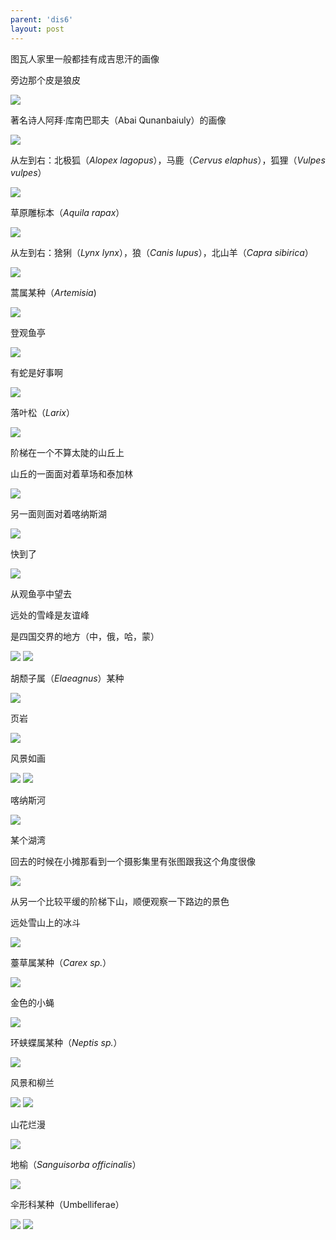```yaml
---
parent: 'dis6'
layout: post
---
```


图瓦人家里一般都挂有成吉思汗的画像


旁边那个皮是狼皮



<img class='disc' src='https://i.postimg.cc/QdPGdZrw/DSC-5122.jpg'>

著名诗人阿拜·库南巴耶夫（Abai Qunanbaiuly）的画像

<img class='disc' src='https://i.postimg.cc/nLD8sSFz/DSC-5123.jpg'>

从左到右：北极狐（<i>Alopex lagopus</i>），马鹿（<i>Cervus elaphus</i>），狐狸（<i>Vulpes vulpes</i>）

<img class='disc' src='https://i.postimg.cc/ZR81H9yz/DSC-5124.jpg'>

草原雕标本（<i>Aquila rapax</i>）

<img class='disc' src='https://i.postimg.cc/T1TB4RrL/DSC-5126.jpg'>

从左到右：猞猁（<i>Lynx lynx</i>），狼（<i>Canis lupus</i>），北山羊（<i>Capra sibirica</i>）

<img class='disc' src='https://i.postimg.cc/PJK0GB46/DSC-5127.jpg'>

蒿属某种（<i>Artemisia</i>)

<img class='disc' src='https://i.postimg.cc/MKKh0p6g/DSC-5131.jpg'>

登观鱼亭

<img class='disc' src='https://i.postimg.cc/tRzKVxjh/DSC-5132.jpg'>

有蛇是好事啊

<img class='disc' src='https://i.postimg.cc/ncRN3fMr/DSC-5139.jpg'>

落叶松（<i>Larix</i>）

<img class='disc' src='https://i.postimg.cc/FHY8qCJZ/DSC-5140.jpg'>

阶梯在一个不算太陡的山丘上


山丘的一面面对着草场和泰加林

<img class='disc' src='https://i.postimg.cc/8zx9VdRV/DSC-5142.jpg'>

另一面则面对着喀纳斯湖

<img class='disc' src='https://i.postimg.cc/GpYN3BKT/DSC-5143.jpg'>

快到了

<img class='disc' src='https://i.postimg.cc/fLNPVwq2/DSC-5144.jpg'>

从观鱼亭中望去


远处的雪峰是友谊峰


是四国交界的地方（中，俄，哈，蒙）

<img class='disc' src='https://i.postimg.cc/rmNPWvv8/DSC-5145.jpg'>

<img class='disc' src='https://i.postimg.cc/RhCbTgBw/DSC-5149.jpg'>

胡颓子属（<i>Elaeagnus</i>）某种

<img class='disc' src='https://i.postimg.cc/HnSvvbYR/DSC-5159.jpg'>

页岩

<img class='disc' src='https://i.postimg.cc/Gp07fLRL/DSC-5160.jpg'>

风景如画

<img class='disc' src='https://i.postimg.cc/BZNzvfTp/DSC-5161.jpg'>

<img class='disc' src='https://i.postimg.cc/qv6DQt9D/DSC-5162.jpg'>

喀纳斯河

<img class='disc' src='https://i.postimg.cc/rFPYSGYt/DSC-5164.jpg'>

某个湖湾


回去的时候在小摊那看到一个摄影集里有张图跟我这个角度很像

<img class='disc' src='https://i.postimg.cc/0NpWRT5p/DSC-5165.jpg'>

从另一个比较平缓的阶梯下山，顺便观察一下路边的景色


远处雪山上的冰斗

<img class='disc' src='https://i.postimg.cc/JnMT1ptS/DSC-5167.jpg'>

薹草属某种（<i>Carex sp.</i>）

<img class='disc' src='https://i.postimg.cc/j5cMCy72/DSC-5168.jpg'>

金色的小蝇

<img class='disc' src='https://i.postimg.cc/ZnqVN08c/DSC-5173.jpg'>

环蛱蝶属某种（<i>Neptis sp.</i>）

<img class='disc' src='https://i.postimg.cc/ryhhkCTY/DSC-5176.jpg'>

风景和柳兰

<img class='disc' src='https://i.postimg.cc/6q1zfwzN/DSC-5178.jpg'>

<img class='disc' src='https://i.postimg.cc/3JVny8dX/DSC-5179.jpg'>

山花烂漫

<img class='disc' src='https://i.postimg.cc/q7dwL1cg/DSC-5180.jpg'>

地榆（<i>Sanguisorba officinalis</i>）

<img class='disc' src='https://i.postimg.cc/NjXbm3HW/DSC-5183.jpg'>

伞形科某种（Umbelliferae）

<img class='disc' src='https://i.postimg.cc/MGbDr1t5/DSC-5184.jpg'>

<img class='disc' src='https://i.postimg.cc/tTq507Mj/DSC-5185.jpg'>
